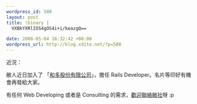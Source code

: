 ```yaml
--- 
wordpress_id: 580
layout: post
title: !binary |
  VXBkYXRlIOS4gOS4i+i/keazgQ==

date: 2008-05-04 16:32:42 +08:00
wordpress_url: http://blog.xdite.net/?p=580
---
```


近況：

敝人近日加入了 「<a href="http://zh.handlino.com/">和多股份有限公司</a>」，擔任 Rails Developer。名片等印好有機會再發給大家。

有任何 Web Developing 或者是 Consulting 的需求，<a href="http://zh.handlino.com/contact/">歡迎聯絡敝社</a>呀 :p

